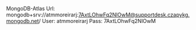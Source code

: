 MongoDB-Atlas
Url: mongodb+srv://atmmoreirarj:7AxtLOhwFq2NlOwM@supportdesk.czapykg.mongodb.net/ 
User: atmmoreirarj
Pass: 7AxtLOhwFq2NlOwM